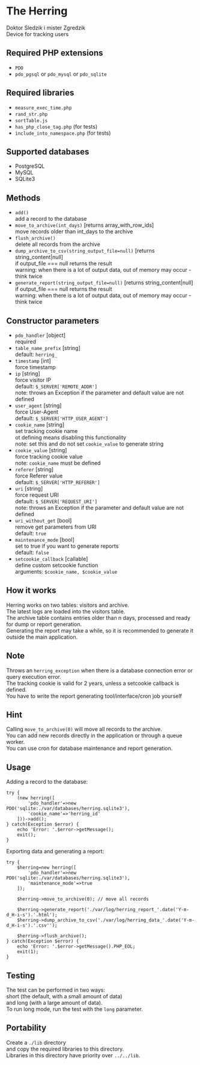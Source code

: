 # The Herring
Doktor Sledzik i mister Zgredzik  
Device for tracking users

## Required PHP extensions
* `PDO`
* `pdo_pgsql` or `pdo_mysql` or `pdo_sqlite`

## Required libraries
* `measure_exec_time.php`
* `rand_str.php`
* `sortTable.js`
* `has_php_close_tag.php` (for tests)
* `include_into_namespace.php` (for tests)

## Supported databases
* PostgreSQL
* MySQL
* SQLite3

## Methods
* `add()`  
	add a record to the database
* `move_to_archive(int_days)` [returns array_with_row_ids]  
	move records older than int_days to the archive
* `flush_archive()`  
	delete all records from the archive
* `dump_archive_to_csv(string_output_file=null)` [returns string_content|null]  
	if output_file === null returns the result  
	warning: when there is a lot of output data, out of memory may occur - think twice
* `generate_report(string_output_file=null)` [returns string_content|null]  
	if output_file === null returns the result  
	warning: when there is a lot of output data, out of memory may occur - think twice

## Constructor parameters
* `pdo_handler` [object]  
	required
* `table_name_prefix` [string]  
	default: `herring_`
* `timestamp` [int]  
	force timestamp
* `ip` [string]  
	force visitor IP  
	default: `$_SERVER['REMOTE_ADDR']`  
	note: throws an Exception if the parameter and default value are not defined
* `user_agent` [string]  
	force User-Agent  
	default: `$_SERVER['HTTP_USER_AGENT']`
* `cookie_name` [string]  
	set tracking cookie name  
	ot defining means disabling this functionality  
	note: set this and do not set `cookie_value` to generate string
* `cookie_value` [string]  
	force tracking cookie value  
	note: `cookie_name` must be defined
* `referer` [string]  
	force Referer value  
	default: `$_SERVER['HTTP_REFERER']`
* `uri` [string]  
	force request URI  
	default: `$_SERVER['REQUEST_URI']`  
	note: throws an Exception if the parameter and default value are not defined
* `uri_without_get` [bool]  
	remove get parameters from URI  
	default: `true`
* `maintenance_mode` [bool]  
	set to true if you want to generate reports  
	default: `false`
* `setcookie_callback` [callable]  
	define custom setcookie function  
	arguments: `$cookie_name, $cookie_value`

## How it works
Herring works on two tables: visitors and archive.  
The latest logs are loaded into the visitors table.  
The archive table contains entries older than n days, processed and ready for dump or report generation.  
Generating the report may take a while, so it is recommended to generate it outside the main application.

## Note
Throws an `herring_exception` when there is a database connection error or query execution error.  
The tracking cookie is valid for 2 years, unless a setcookie callback is defined.  
You have to write the report generating tool/interface/cron job yourself

## Hint
Calling `move_to_archive(0)` will move all records to the archive.  
You can add new records directly in the application or through a queue worker.  
You can use cron for database maintenance and report generation.

## Usage
Adding a record to the database:
```
try {
	(new herring([
		'pdo_handler'=>new PDO('sqlite:./var/databases/herring.sqlite3'),
		'cookie_name'=>'herring_id'
	]))->add();
} catch(Exception $error) {
	echo 'Error: '.$error->getMessage();
	exit();
}
```

Exporting data and generating a report:
```
try {
	$herring=new herring([
		'pdo_handler'=>new PDO('sqlite:./var/databases/herring.sqlite3'),
		'maintenance_mode'=>true
	]);

	$herring->move_to_archive(0); // move all records

	$herring->generate_report('./var/log/herring_report_'.date('Y-m-d_H-i-s').'.html');
	$herring->dump_archive_to_csv('./var/log/herring_data_'.date('Y-m-d_H-i-s').'.csv'');

	$herring->flush_archive();
} catch(Exception $error) {
	echo 'Error: '.$error->getMessage().PHP_EOL;
	exit(1);
}
```

## Testing
The test can be performed in two ways:  
short (the default, with a small amount of data)  
and long (with a large amount of data).  
To run long mode, run the test with the `long` parameter.

## Portability
Create a `./lib` directory  
and copy the required libraries to this directory.  
Libraries in this directory have priority over `../../lib`.
